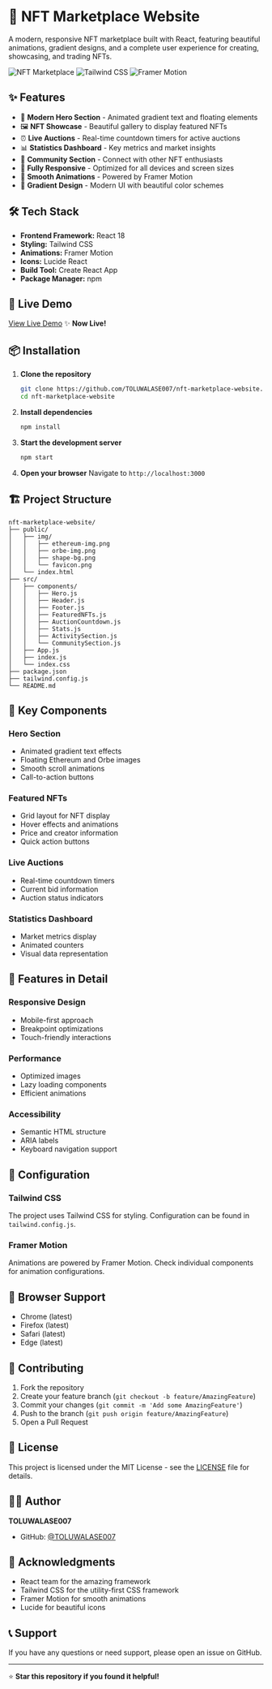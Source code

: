 # 🎨 NFT Marketplace Website

A modern, responsive NFT marketplace built with React, featuring beautiful animations, gradient designs, and a complete user experience for creating, showcasing, and trading NFTs.

![NFT Marketplace](https://img.shields.io/badge/React-18.0.0-blue?style=for-the-badge&logo=react)
![Tailwind CSS](https://img.shields.io/badge/Tailwind_CSS-3.0-38B2AC?style=for-the-badge&logo=tailwind-css)
![Framer Motion](https://img.shields.io/badge/Framer_Motion-10.0.0-0055FF?style=for-the-badge)

## ✨ Features

- 🎯 **Modern Hero Section** - Animated gradient text and floating elements
- 🖼️ **NFT Showcase** - Beautiful gallery to display featured NFTs
- ⏰ **Live Auctions** - Real-time countdown timers for active auctions
- 📊 **Statistics Dashboard** - Key metrics and market insights
- 👥 **Community Section** - Connect with other NFT enthusiasts
- 📱 **Fully Responsive** - Optimized for all devices and screen sizes
- 🎨 **Smooth Animations** - Powered by Framer Motion
- 🌈 **Gradient Design** - Modern UI with beautiful color schemes

## 🛠️ Tech Stack

- **Frontend Framework:** React 18
- **Styling:** Tailwind CSS
- **Animations:** Framer Motion
- **Icons:** Lucide React
- **Build Tool:** Create React App
- **Package Manager:** npm

## 🚀 Live Demo

[View Live Demo](https://toluwalase007.github.io/nft-marketplace-website) ✨ **Now Live!**

## 📦 Installation

1. **Clone the repository**
   ```bash
   git clone https://github.com/TOLUWALASE007/nft-marketplace-website.git
   cd nft-marketplace-website
   ```

2. **Install dependencies**
   ```bash
   npm install
   ```

3. **Start the development server**
   ```bash
   npm start
   ```

4. **Open your browser**
   Navigate to `http://localhost:3000`

## 🏗️ Project Structure

```
nft-marketplace-website/
├── public/
│   ├── img/
│   │   ├── ethereum-img.png
│   │   ├── orbe-img.png
│   │   ├── shape-bg.png
│   │   └── favicon.png
│   └── index.html
├── src/
│   ├── components/
│   │   ├── Hero.js
│   │   ├── Header.js
│   │   ├── Footer.js
│   │   ├── FeaturedNFTs.js
│   │   ├── AuctionCountdown.js
│   │   ├── Stats.js
│   │   ├── ActivitySection.js
│   │   └── CommunitySection.js
│   ├── App.js
│   ├── index.js
│   └── index.css
├── package.json
├── tailwind.config.js
└── README.md
```

## 🎨 Key Components

### Hero Section
- Animated gradient text effects
- Floating Ethereum and Orbe images
- Smooth scroll animations
- Call-to-action buttons

### Featured NFTs
- Grid layout for NFT display
- Hover effects and animations
- Price and creator information
- Quick action buttons

### Live Auctions
- Real-time countdown timers
- Current bid information
- Auction status indicators

### Statistics Dashboard
- Market metrics display
- Animated counters
- Visual data representation

## 🎯 Features in Detail

### Responsive Design
- Mobile-first approach
- Breakpoint optimizations
- Touch-friendly interactions

### Performance
- Optimized images
- Lazy loading components
- Efficient animations

### Accessibility
- Semantic HTML structure
- ARIA labels
- Keyboard navigation support

## 🔧 Configuration

### Tailwind CSS
The project uses Tailwind CSS for styling. Configuration can be found in `tailwind.config.js`.

### Framer Motion
Animations are powered by Framer Motion. Check individual components for animation configurations.

## 📱 Browser Support

- Chrome (latest)
- Firefox (latest)
- Safari (latest)
- Edge (latest)

## 🤝 Contributing

1. Fork the repository
2. Create your feature branch (`git checkout -b feature/AmazingFeature`)
3. Commit your changes (`git commit -m 'Add some AmazingFeature'`)
4. Push to the branch (`git push origin feature/AmazingFeature`)
5. Open a Pull Request

## 📄 License

This project is licensed under the MIT License - see the [LICENSE](LICENSE) file for details.

## 👨‍💻 Author

**TOLUWALASE007**
- GitHub: [@TOLUWALASE007](https://github.com/TOLUWALASE007)

## 🙏 Acknowledgments

- React team for the amazing framework
- Tailwind CSS for the utility-first CSS framework
- Framer Motion for smooth animations
- Lucide for beautiful icons

## 📞 Support

If you have any questions or need support, please open an issue on GitHub.

---

⭐ **Star this repository if you found it helpful!**